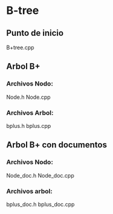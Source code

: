 # B-tree
## Punto de inicio
B+tree.cpp

## Arbol B+
### Archivos Nodo:
Node.h
Node.cpp
### Archivos Arbol:
bplus.h
bplus.cpp

## Arbol B+ con documentos
### Archivos Nodo:
Node_doc.h
Node_doc.cpp
### Archivos arbol:
bplus_doc.h
bplus_doc.cpp
